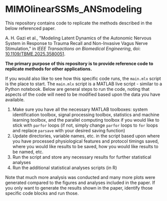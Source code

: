 # MIMOlinearSSMs_ANSmodeling

This repository contains code to replicate the methods described in the below referenced paper.

A. H. Gazi et al., "Modeling Latent Dynamics of the Autonomic Nervous System in Response to Trauma Recall and Non-Invasive Vagus Nerve Stimulation," in *IEEE Transactions on Biomedical Engineering*, doi: [10.1109/TBME.2025.3580051](https://doi.org/10.1109/TBME.2025.3580051).

**The primary purpose of this repository is to provide reference code to replicate methods for other applications.** 

If you would also like to see how this specific code runs, the `main.mlx` script is the place to start. The `main.mlx` script is a MATLAB live script - similar to a Python notebook. Below are general steps to run the code, noting that aspects of the code will need to be modified based upon the data you have available.

1. Make sure you have all the necessary MATLAB toolboxes: system identification toolbox, signal processing toolbox, statistics and machine learning toolbox, and the parallel computing toolbox if you would like to stick with `parfor` loops (if not, simply change `parfor` loops to `for` loops and replace `parsave` with your desired saving function)
2. Update directories, variable names, etc. in the script based upon where you have processed physiological features and protocol timings saved, where you would like results to be saved, how you would like results to be named, etc.
3. Run the script and store any necessary results for further statistical analyses
4. Run the additional statistical analyses scripts (in R)

Note that much more analysis was conducted and many more plots were generated compared to the figures and analyses included in the paper. If you only want to generate the results shown in the paper, identify those specific code blocks and run those. 
